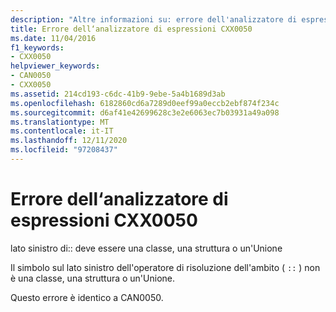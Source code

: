 ```yaml
---
description: "Altre informazioni su: errore dell'analizzatore di espressioni CXX0050"
title: Errore dell‘analizzatore di espressioni CXX0050
ms.date: 11/04/2016
f1_keywords:
- CXX0050
helpviewer_keywords:
- CAN0050
- CXX0050
ms.assetid: 214cd193-c6dc-41b9-9ebe-5a4b1689d3ab
ms.openlocfilehash: 6182860cd6a7289d0eef99a0eccb2ebf874f234c
ms.sourcegitcommit: d6af41e42699628c3e2e6063ec7b03931a49a098
ms.translationtype: MT
ms.contentlocale: it-IT
ms.lasthandoff: 12/11/2020
ms.locfileid: "97208437"
---
```

# <a name="expression-evaluator-error-cxx0050"></a>Errore dell‘analizzatore di espressioni CXX0050

lato sinistro di:: deve essere una classe, una struttura o un'Unione

Il simbolo sul lato sinistro dell'operatore di risoluzione dell'ambito ( `::` ) non è una classe, una struttura o un'Unione.

Questo errore è identico a CAN0050.
